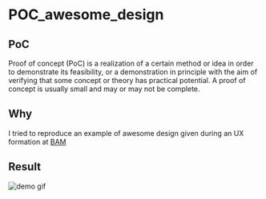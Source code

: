 # POC_awesome_design

## PoC
Proof of concept (PoC) is a realization of a certain method or idea in order to demonstrate its feasibility, or a demonstration in principle with the aim of verifying that some concept or theory has practical potential. A proof of concept is usually small and may or may not be complete.

## Why
I tried to reproduce an example of awesome design given during an UX formation at [BAM](https://github.com/bamlab)

## Result
![demo gif](./demo.gif)
